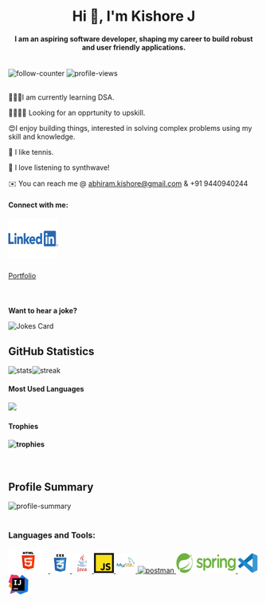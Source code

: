<!-- <div align="center">
  <img src="/images/giphy.webp" width="800" height="600"/>
</div> -->

<base target="_blank">
<h1 align="center">Hi 👋, I'm Kishore J</h1>

<h4 align="center">I am an aspiring software developer, shaping my career to build robust and user friendly applications.</h4>

<br>

<div>
  <img src="https://img.shields.io/github/followers/jkka777.svg?style=social" alt="follow-counter"/>
  <img src="https://komarev.com/ghpvc/?username=jkka777" alt="profile-views"/>
</div>

<br>

<p></p>
<p>👨🏽‍💻I am currently learning DSA.</p>

<p>🫱🏽‍🫲🏽 Looking for an opprtunity to upskill.</p>

<p>😍I enjoy building things, interested in solving complex problems using my skill and knowledge.</p>

<p>🎾 I like tennis.</p>

<p>🎵 I love listening to synthwave!</p>

✉️ You can reach me @ abhiram.kishore@gmail.com & +91 9440940244

<h4 align="left">Connect with me:</h4>
<div align="left">
  <a href="https://www.linkedin.com/in/kishorejeelugula/" target="_blank">
    <img src="/images/linkedin.webp" width="100" height="80" alt="linkedin logo"  />
  </a>
</div>

###
###
<a href="https://jkka777.github.io/" target="_blank">Portfolio</a>
###
<br>
  
**Want to hear a joke?**

![Jokes Card](https://readme-jokes.vercel.app/api)

<div>
  <h2>GitHub Statistics</h2>
  <div style="display:flex;">
    <img src="https://github-readme-stats-jkka777.vercel.app/api?username=jkka777&theme=graywhite&show_icons=true&hide_border=true" alt="stats"/>
    <img src="https://github-readme-streak-stats.herokuapp.com?user=jkka777&hide_border=false&date_format=j%20M%5B%20Y%5D" alt="streak" />
  </div>
  <h4>Most Used Languages<h4/>
  <div>
    <img src="https://github-readme-stats.vercel.app/api/top-langs/?username=jkka777" />
  </div>
  <div>
    <h4>Trophies</h4>
    <img src="https://github-profile-trophy.vercel.app/?username=jkka777" alt="trophies"/>
  </div>
</div>

<br>

<div>
  <h2>Profile Summary</h2>  
  <img src="https://github-profile-summary-cards.vercel.app/api/cards/profile-details?username=jkka777&theme=vue" alt="profile-summary"/>
</div>

<br>

 <h3 align="left">Languages and Tools:</h3>
  
<p align="left">
  <a href="https://www.w3.org/html/" target="_blank" rel="noreferrer"> <img src="/images/html.webp" alt="html5" width="80" height="50"/> </a>
  <a href="https://www.w3schools.com/css/" target="_blank" rel="noreferrer"> <img src="/images/css.webp" alt="css3" width="40" height="40"/> </a> 
  <a href="https://www.java.com" target="_blank" rel="noreferrer"> <img src="/images/java.webp" alt="java" width="40" height="40"/> </a> 
  <a href="https://developer.mozilla.org/en-US/docs/Web/JavaScript" target="_blank" rel="noreferrer"> <img src="/images/javascript.webp" alt="javascript" width="40" height="40"/> </a> 
  <a href="https://www.mysql.com/" target="_blank" rel="noreferrer"> <img src="/images/mysql.webp" alt="mysql" width="40" height="40"/> </a> 
  <a href="https://postman.com" target="_blank" rel="noreferrer"> <img src="https://www.vectorlogo.zone/logos/getpostman/getpostman-icon.svg" alt="postman" width="40" height="40"/> </a> 
  <a href="https://spring.io/" target="_blank" rel="noreferrer"> <img src="/images/spring.webp" alt="spring" width="120" height="40"/> </a> 
  <a href="https://code.visualstudio.com/" target="_blank" rel="noreferrer"> <img src="/images/vs-code.webp" alt="vs-code" width="40" height="40"/> </a> 
  <a href="https://www.jetbrains.com/idea/" target="_blank" rel="noreferrer"> <img src="/images/intellij.webp" alt="intellij" width="40" height="40"/> </a> 
</p>

<!-- <h2>Skills</h2>

<div>
    <img style="height:60px;width:100px;" src="/images/html.webp" alt="html-logo"/>
    <img style="height:60px;width:60px;" src="/images/css.webp" alt="css-logo"/>
    <img style="height:60px;width:60px;margin-left:20px" src="/images/javascript.webp" alt="javascript-logo"/>
    <img style="height:100px;width:100px;margin-left:20px" src="/images/java.webp" alt="java-logo"/>
    <img style="height:100px;width:100px;margin-left:20px" src="/images/mysql.webp" alt="mysql-logo"/>
    <img style="height:60px;width:200px;margin-left:20px" src="/images/spring.webp" alt="spring-logo"/>
</div>
 
<br>
 
<h2>Tools</h2>

<div style="display:flex;gap:40px;">
    <img style="height:60px;width:60px;" src="/images/vs-code.webp" alt="vscode-logo"/>
    <img style="height:60px;width:60px;margin-left:20px" src="/images/intellij.webp" alt="intellij-logo"/>
    <img style="height:60px;width:200px;margin-left:20px" src="/images/spring tool.webp" alt="spring-tool-logo"/>
    <img style="height:60px;width:150px;margin-left:20px" src="/images/netlify.webp" alt="netlify-logo"/>
    <img style="height:60px;width:200px;margin-left:20px" src="/images/heroku.webp" alt="heroku-logo"/>
</div>
 -->
